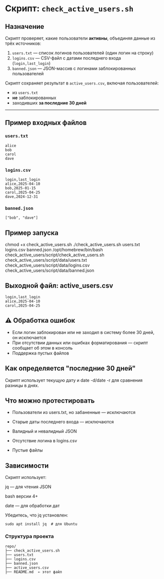 
# Скрипт: `check_active_users.sh`

## Назначение

Скрипт проверяет, какие пользователи **активны**, объединяя данные из трёх источников:

1. `users.txt` — список логинов пользователей (один логин на строку)
2. `logins.csv` — CSV-файл с датами последнего входа (`login,last_login`)
3. `banned.json` — JSON-массив с логинами заблокированных пользователей

Скрипт сохраняет результат в `active_users.csv`, включая пользователей:
- из `users.txt`
- **не** заблокированных
- заходивших **за последние 30 дней**

---

## Пример входных файлов

### `users.txt`

```
alice
bob
carol
dave
```

### `logins.csv`
```csv
login,last_login
alice,2025-04-10
bob,2025-01-15
carol,2025-04-25
dave,2024-12-31
```

### `banned.json`

```
["bob", "dave"]
```

##  Пример запуска


chmod +x check_active_users.sh
./check_active_users.sh users.txt logins.csv banned.json
/opt/homebrew/bin/bash check_active_users/script/check_active_users.sh check_active_users/script/data/users.txt check_active_users/script/data/logins.csv check_active_users/script/data/banned.json

## Выходной файл: active_users.csv
```
login,last_login
alice,2025-04-10
carol,2025-04-25
```

## ⚠️ Обработка ошибок
- Если логин заблокирован или не заходил в систему более 30 дней, он исключается
- При отсутствии данных или ошибках форматирования — скрипт сообщает об этом в консоль
- Поддержка пустых файлов

## Как определяется "последние 30 дней"
Скрипт использует текущую дату и date -d/date -r для сравнения разницы в днях.

## Что можно протестировать
- Пользователи из users.txt, но забаненные — исключаются

- Старые даты последнего входа — исключаются

- Валидный и невалидный JSON

- Отсутствие логина в logins.csv

- Пустые файлы

## Зависимости
Скрипт использует:

jq — для чтения JSON

bash версии 4+

date — для обработки дат

Убедитесь, что jq установлен:

`sudo apt install jq  # для Ubuntu`

### Структура проекта

```
repo/
├── check_active_users.sh
├── users.txt
├── logins.csv
├── banned.json
├── active_users.csv
├── README.md  ← этот файл
```

